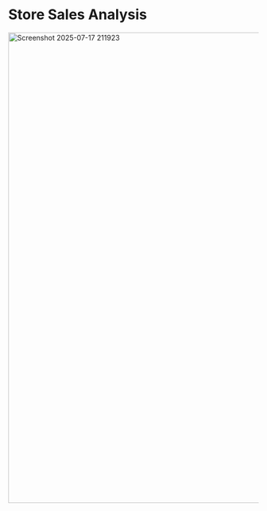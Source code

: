 # Store Sales Analysis


<img width="1583" height="946" alt="Screenshot 2025-07-17 211923" src="https://github.com/user-attachments/assets/a21c8807-a8a2-4726-b768-72e009f8b657" />
